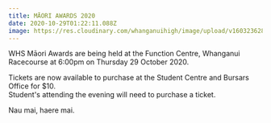 ```yaml
---
title: MĀORI AWARDS 2020
date: 2020-10-29T01:22:11.088Z
image: https://res.cloudinary.com/whanganuihigh/image/upload/v1603236286/Events/ticket-to-maori-awards-without-ticket-number.jpg
---
```

WHS Māori Awards are being held at the Function Centre, Whanganui Racecourse at 6:00pm on Thursday 29 October 2020.

Tickets are now available to purchase at the Student Centre and Bursars Office for $10.  
Student's attending the evening will need to purchase a ticket. 

Nau mai, haere mai.